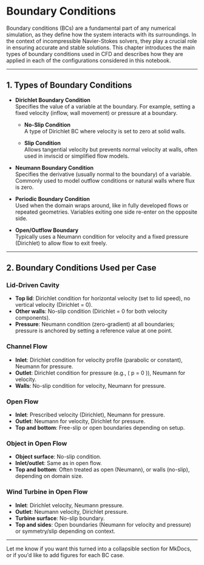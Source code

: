 # Boundary Conditions

Boundary conditions (BCs) are a fundamental part of any numerical simulation, as they define how the system interacts with its surroundings. In the context of incompressible Navier-Stokes solvers, they play a crucial role in ensuring accurate and stable solutions. This chapter introduces the main types of boundary conditions used in CFD and describes how they are applied in each of the configurations considered in this notebook.

---

## 1. Types of Boundary Conditions

- **Dirichlet Boundary Condition**  
  Specifies the value of a variable at the boundary. For example, setting a fixed velocity (inflow, wall movement) or pressure at a boundary.
    - **No-Slip Condition**  
  A type of Dirichlet BC where velocity is set to zero at solid walls.

    - **Slip Condition**  
  Allows tangential velocity but prevents normal velocity at walls, often used in inviscid or simplified flow models.

- **Neumann Boundary Condition**  
  Specifies the derivative (usually normal to the boundary) of a variable. Commonly used to model outflow conditions or natural walls where flux is zero.

- **Periodic Boundary Condition**  
  Used when the domain wraps around, like in fully developed flows or repeated geometries. Variables exiting one side re-enter on the opposite side.



- **Open/Outflow Boundary**  
  Typically uses a Neumann condition for velocity and a fixed pressure (Dirichlet) to allow flow to exit freely.

---

## 2. Boundary Conditions Used per Case

### Lid-Driven Cavity

- **Top lid**: Dirichlet condition for horizontal velocity (set to lid speed), no vertical velocity (Dirichlet = 0).  
- **Other walls**: No-slip condition (Dirichlet = 0 for both velocity components).  
- **Pressure**: Neumann condition (zero-gradient) at all boundaries; pressure is anchored by setting a reference value at one point.

### Channel Flow

- **Inlet**: Dirichlet condition for velocity profile (parabolic or constant), Neumann for pressure.  
- **Outlet**: Dirichlet condition for pressure (e.g., \( p = 0 \)), Neumann for velocity.  
- **Walls**: No-slip condition for velocity, Neumann for pressure.

### Open Flow

- **Inlet**: Prescribed velocity (Dirichlet), Neumann for pressure.  
- **Outlet**: Neumann for velocity, Dirichlet for pressure.  
- **Top and bottom**: Free-slip or open boundaries depending on setup.

### Object in Open Flow

- **Object surface**: No-slip condition.  
- **Inlet/outlet**: Same as in open flow.  
- **Top and bottom**: Often treated as open (Neumann), or walls (no-slip), depending on domain size.

### Wind Turbine in Open Flow

- **Inlet**: Dirichlet velocity, Neumann pressure.  
- **Outlet**: Neumann velocity, Dirichlet pressure.  
- **Turbine surface**: No-slip boundary.  
- **Top and sides**: Open boundaries (Neumann for velocity and pressure) or symmetry/slip depending on context.

---

Let me know if you want this turned into a collapsible section for MkDocs, or if you'd like to add figures for each BC case.

